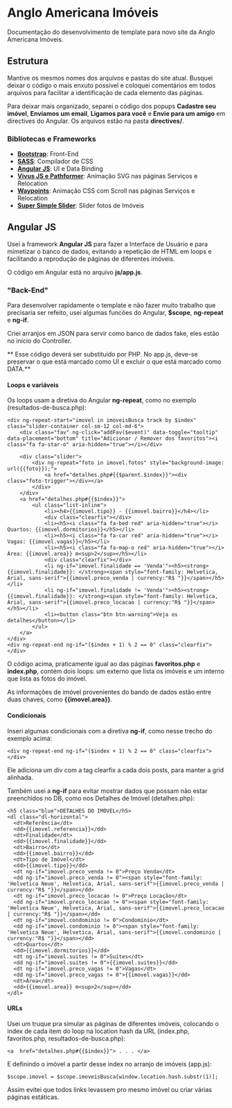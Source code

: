 # Anglo Americana Imóveis

Documentação do desenvolvimento de template para novo site da Anglo Americana Imóveis.

## Estrutura

Mantive os mesmos nomes dos arquivos e pastas do site atual. Busquei deixar o código o mais enxuto possível e coloquei comentários em todos arquivos para facilitar a identificação de cada elemento das páginas.

Para deixar mais organizado, separei o código dos popups **Cadastre seu imóvel**, **Enviamos um email**, **Ligamos para você** e **Envie para um amigo** em directives do Angular. Os arquivos estão na pasta **directives/**.

### Bibliotecas e Frameworks

- [**Bootstrap**](http://getbootstrap.com/): Front-End
- [**SASS**](http://sass-lang.com/): Compilador de CSS
- [**Angular JS**](https://docs.angularjs.org/api): UI e Data Binding
- [**Vivus JS e Pathformer**](https://maxwellito.github.io/vivus/): Animação SVG nas páginas Serviços e Relocation
- [**Waypoints**](http://imakewebthings.com/waypoints/): Animação CSS com Scroll nas páginas Serviços e Relocation
- [**Super Simple Slider**](http://supersimpleslider.com/): Slider fotos de Imóveis

## Angular JS

Usei a framework **Angular JS** para fazer a Interface de Usuário e para mimetizar o banco de dados, evitando a repetição de HTML em loops e facilitando a reprodução de páginas de diferentes imóveis.

O código em Angular está no arquivo **js/app.js**.

### "Back-End"

Para desenvolver rapidamente o template e não fazer muito trabalho que precisaria ser refeito, usei algumas funcões do Angular, **$scope**, **ng-repeat** e **ng-if**. 

Criei arranjos em JSON para servir como banco de dados fake, eles estão no início do Controller.

** Esse código deverá ser substituído por PHP. No app.js, deve-se preservar o que está marcado como UI e excluir o que está marcado como DATA.**

#### Loops e variáveis


Os loops usam a diretiva do Angular **ng-repeat**, como no exemplo (resultados-de-busca.php):

```
<div ng-repeat-start="imovel in imoveisBusca track by $index" class="slider-container col-sm-12 col-md-6">  
	<div class="fav" ng-click="addFav($event)" data-toggle="tooltip" data-placement="bottom" title="Adicionar / Remover dos favoritos"><i class="fa fa-star-o" aria-hidden="true"></i></div>
	
	<div class="slider">
	    <div ng-repeat="foto in imovel.fotos" style="background-image: url({{foto}});">
	    	<a href="detalhes.php#{{$parent.$index}}"><div class="foto-trigger"></div></a>
	    </div>
	</div>
	<a href="detalhes.php#{{$index}}">
		<ul class="list-inline">
			<li><h4>{{imovel.tipo}} - {{imovel.bairro}}</h4></li>
			<div class="clearfix"></div>
			<li><h5><i class="fa fa-bed red" aria-hidden="true"></i> Quartos: {{imovel.dormitorios}}</h5></li>
			<li><h5><i class="fa fa-car red" aria-hidden="true"></i> Vagas: {{imovel.vagas}}</h5></li>
			<li><h5><i class="fa fa-map-o red" aria-hidden="true"></i> Área: {{imovel.area}} m<sup>2</sup></h5></li>	
			<div class="clearfix"></div>	
			<li ng-if="imovel.finalidade == 'Venda'"><h5><strong>{{imovel.finalidade}}: </strong><span style="font-family: Helvetica, Arial, sans-serif">{{imovel.preco_venda | currency:"R$ "}}</span></h5></li>
			<li ng-if="imovel.finalidade != 'Venda'"><h5><strong>{{imovel.finalidade}}: </strong><span style="font-family: Helvetica, Arial, sans-serif">{{imovel.preco_locacao | currency:"R$ "}}</span></h5></li>				
			<li><button class="btn btn-warning">Veja os detalhes</button></li>
		</ul>
	</a>
</div>
<div ng-repeat-end ng-if="($index + 1) % 2 == 0" class="clearfix"></div>
```

O código acima, praticamente igual ao das páginas **favoritos.php** e **index.php**, contém dois loops: um externo que lista os imóveis e um interno que lista as fotos do imóvel.

As informações de imóvel provenientes do bando de dados estão entre duas chaves, como **{{imovel.area}}**.

#### Condicionais

Inseri algumas condicionais com a diretiva **ng-if**, como nesse trecho do exemplo acima:

```
<div ng-repeat-end ng-if="($index + 1) % 2 == 0" class="clearfix"></div>
```

Ele adiciona um div com a tag clearfix a cada dois posts, para manter a grid alinhada.

Também usei a **ng-if** para evitar mostrar dados que possam não estar preenchidos no DB, como nos Detalhes de Imóvel (detalhes.php):

```
<h5 class="blue">DETALHES DO IMÓVEL</h5>
<dl class="dl-horizontal">
  <dt>Referência</dt>
  <dd>{{imovel.referencia}}</dd>
  <dt>Finalidade</dt>
  <dd>{{imovel.finalidade}}</dd>
  <dt>Bairro</dt>
  <dd>{{imovel.bairro}}</dd>
  <dt>Tipo de Imóvel</dt>
  <dd>{{imovel.tipo}}</dd>
  <dt ng-if="imovel.preco_venda != 0">Preço Venda</dt>
  <dd ng-if="imovel.preco_venda != 0"><span style="font-family: 'Helvetica Neue', Helvetica, Arial, sans-serif">{{imovel.preco_venda | currency:"R$ "}}</span></dd>
  <dt ng-if="imovel.preco_locacao != 0">Preço Locação</dt>
  <dd ng-if="imovel.preco_locacao != 0"><span style="font-family: 'Helvetica Neue', Helvetica, Arial, sans-serif">{{imovel.preco_locacao | currency:"R$ "}}</span></dd>
  <dt ng-if="imovel.condominio != 0">Condomínio</dt>
  <dd ng-if="imovel.condominio != 0"><span style="font-family: 'Helvetica Neue', Helvetica, Arial, sans-serif">{{imovel.condominio | currency:"R$ "}}</span></dd>
  <dt>Quartos</dt>
  <dd>{{imovel.dormitorios}}</dd>
  <dt ng-if="imovel.suites != 0">Suítes</dt>
  <dd ng-if="imovel.suites != 0">{{imovel.suites}}</dd>
  <dt ng-if="imovel.preco_vagas != 0">Vagas</dt>
  <dd ng-if="imovel.preco_vagas != 0">{{imovel.vagas}}</dd>
  <dt>Área</dt>
  <dd>{{imovel.area}} m<sup>2</sup></dd>
</dl>
```

#### URLs

Usei um truque pra simular as páginas de diferentes imóveis, colocando o index de cada item do loop na location hash da URL (index.php, favoritos.php, resultados-de-busca.php):

```
<a  href="detalhes.php#{{$index}}"> . . . </a>
```

E definindo o imóvel a partir desse index no arranjo de imóveis (app.js):

```
$scope.imovel = $scope.imoveisBusca[window.location.hash.substr(1)];
```

Assim evitei que todos links levassem pro mesmo imóvel ou criar várias páginas estáticas.

